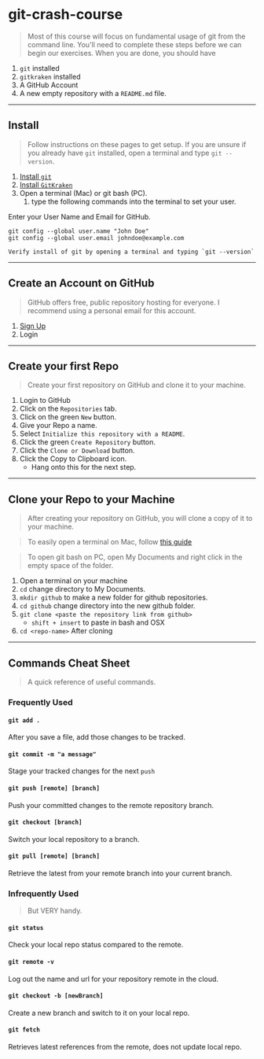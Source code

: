 # git-crash-course
> Most of this course will focus on fundamental usage of git from the command line. You'll need to complete these steps before we can begin our exercises. When you are done, you should have

 1. `git` installed
 1. `gitkraken` installed
 1. A GitHub Account
 1. A new empty repository with a `README.md` file.

---
## Install
> Follow instructions on these pages to get setup.
> If you are unsure if you already have `git` installed, open a terminal and type `git --version`.

 1. [Install `git` ](https://git-scm.com/book/en/v2/Getting-Started-Installing-Git)
 1. [Install `GitKraken`](https://www.gitkraken.com/download)
 1. Open a terminal (Mac) or git bash (PC).
	1. type the following commands into the terminal to set your user.

Enter your User Name and Email for GitHub.
```
git config --global user.name "John Doe"
git config --global user.email johndoe@example.com
```

```
Verify install of git by opening a terminal and typing `git --version`
```

---
## Create an Account on GitHub
> GitHub offers free, public repository hosting for everyone. I recommend using a personal email for this account.

 1. [Sign Up](https://github.com)
 1. Login

---
## Create your first Repo
> Create your first repository on GitHub and clone it to your machine.

 1. Login to GitHub
 1. Click on the `Repositories` tab.
 1. Click on the green `New` button.
 1. Give your Repo a name.
 1. Select `Initialize this repository with a README`.
 1. Click the green `Create Repository` button.
 1. Click the `Clone or Download` button.
 1. Click the Copy to Clipboard icon.
	* Hang onto this for the next step.

---
## Clone your Repo to your Machine
> After creating your repository on GitHub, you will clone a copy of it to your machine.

> To easily open a terminal on Mac, follow [this guide](https://lifehacker.com/launch-an-os-x-terminal-window-from-a-specific-folder-1466745514)

> To open git bash on PC, open My Documents and right click in the empty space of the folder.

 1. Open a terminal on your machine
 1. `cd` change directory to My Documents.
 1. `mkdir github` to make a new folder for github repositories.
 1. `cd github` change directory into the new github folder.
 1. `git clone <paste the repository link from github>`
	* `shift + insert` to paste in bash and OSX
 1. `cd <repo-name>` After cloning

---
## Commands Cheat Sheet
> A quick reference of useful commands.

### Frequently Used

#### `git add .`
After you save a file, add those changes to be tracked.

#### `git commit -m "a message"`
Stage your tracked changes for the next `push`

#### `git push [remote] [branch]`
Push your committed changes to the remote repository branch.

#### `git checkout [branch]`
Switch your local repository to a branch.

#### `git pull [remote] [branch]`
Retrieve the latest from your remote branch into your current branch.

### Infrequently Used
> But VERY handy.

#### `git status`
Check your local repo status compared to the remote.

#### `git remote -v`
Log out the name and url for your repository remote in the cloud.

#### `git checkout -b [newBranch]`
Create a new branch and switch to it on your local repo.

#### `git fetch`
Retrieves latest references from the remote, does not update local repo.
